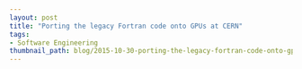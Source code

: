 ```yaml
---
layout: post
title: "Porting the legacy Fortran code onto GPUs at CERN"
tags:
- Software Engineering
thumbnail_path: blog/2015-10-30-porting-the-legacy-fortran-code-onto-gpus-at-cern/cern.jpg
---
```

